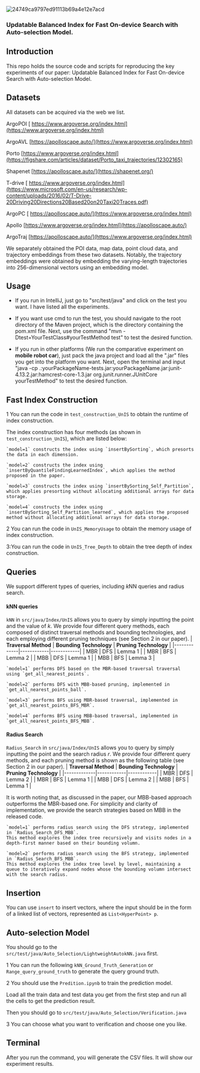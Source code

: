  ![24749ca9797ed91113b69a4e12e7acd](https://github.com/YushuaiJi/UnIS/assets/52951960/93822ffc-6f7e-4423-950c-2c8eb3853356)


### Updatable Balanced Index for Fast On-device Search with Auto-selection Model.
## Introduction

This repo holds the source code and scripts for reproducing the key experiments of our paper: Updatable Balanced Index for Fast On-device Search with Auto-selection Model.

## Datasets

All datasets can be acquired via the web we list.

ArgoPOI    [ https://www.argoverse.org/index.html](https://www.argoverse.org/index.html)

ArgoAVL   [https://apolloscape.auto/](https://www.argoverse.org/index.html)

Porto     [https://www.argoverse.org/index.html](https://figshare.com/articles/dataset/Porto_taxi_trajectories/12302165)

Shapenet   [https://apolloscape.auto/](https://shapenet.org/)

T-drive    [ https://www.argoverse.org/index.html](https://www.microsoft.com/en-us/research/wp-content/uploads/2016/02/T-Drive-20Driving20Directions20Based20on20Taxi20Traces.pdf)

ArgoPC  [ https://apolloscape.auto/](https://www.argoverse.org/index.html)

Apollo     [https://www.argoverse.org/index.html](https://apolloscape.auto/)

ArgoTraj   [https://apolloscape.auto/](https://www.argoverse.org/index.html)

We separately obtained the POI data, map data, point cloud data, and trajectory embeddings from these two datasets. Notably, the trajectory embeddings were obtained by embedding the varying-length trajectories into 256-dimensional vectors using an embedding model.
    

## Usage

- If you run in IntelliJ, just go to "src/test/java" and click on the test you want. I have listed all the experiments.

- If you want use cmd to run the test, you should navigate to the root directory of the Maven project, which is the directory containing the pom.xml file. Next, use the command "mvn -Dtest=YourTestClass#yourTestMethod test" to test the desired function.

- If you run in other platforms (We run the comparative experiment on **mobile robot car**), just pack the java project and load all the ".jar" files you get into the platform you want. Next, open the terminal and input "java -cp .:yourPackageName-tests.jar:yourPackageName.jar:junit-4.13.2.jar:hamcrest-core-1.3.jar org.junit.runner.JUnitCore yourTestMethod" to test the desired function.

## Fast Index Construction

1 You can run the code in `test_construction_UnIS` to obtain the runtime of index construction.

The index construction has four methods (as shown in `test_construction_UnIS`), which are listed below:
```
`model=1` constructs the index using `insertBySorting`, which presorts the data in each dimension.

`model=2` constructs the index using `insertByQuantileFindingLearnedIndex`, which applies the method proposed in the paper.

`model=3` constructs the index using `insertBySorting_Self_Partition`, which applies presorting without allocating additional arrays for data storage.

`model=4` constructs the index using `insertBySorting_Self_Partition_learned`, which applies the proposed method without allocating additional arrays for data storage.
```

2 You can run the code in `UnIS_MemoryUsage` to obtain the memory usage of index construction. 

3:You can run the code in `UnIS_Tree_Depth` to obtain the tree depth of index construction.

## Queries

We support different types of queries, including $k$NN queries and radius search.

#### kNN queries

`kNN` in `src/java/Index/UnIS` allows you to query by simply inputting the point and the value of $k$. We provide four different query methods, each composed of distinct traversal methods and bounding technologies, and each employing different pruning techniques (see Section 2 in our paper).
| __Traversal Method__ | __Bounding Technology__ | __Pruning Technology__ |
|-------------|------------|------------|
|        MBR       |        DFS          |       Lemma 1      | 
|        MBR       |        BFS          |       Lemma 2      | 
|        MBB       |        DFS          |       Lemma 1      | 
|        MBB       |        BFS          |       Lemma 3      | 

```
`model=1` performs DFS based on the MBR-based traversal traversal using `get_all_nearest_points`.

`model=2` performs DFS with MBB-based pruning, implemented in `get_all_nearest_points_ball`.

`model=3` performs BFS using MBR-based traversal, implemented in `get_all_nearest_points_BFS_MBR`.

`model=4` performs BFS using MBB-based traversal, implemented in `get_all_nearest_points_BFS_MBB`.
```

#### Radius Search

`Radius_Search` in `src/java/Index/UnIS` allows you to query by simply inputting the point and the search radius $r$. We provide four different query methods, and each pruning method is shown as the following table (see Section 2 in our paper).
| __Traversal Method__ | __Bounding Technology__ | __Pruning Technology__ |
|-------------|------------|------------|
|        MBR       |        DFS          |       Lemma 2      | 
|        MBR       |        BFS          |       Lemma 1      | 
|        MBB       |        DFS          |       Lemma 2      | 
|        MBB       |        BFS          |       Lemma 1      | 

It is worth noting that, as discussed in the paper, our MBB-based approach outperforms the MBR-based one. For simplicity and clarity of implementation, we provide the search strategies based on MBB in the released code.
```
`model=1` performs radius search using the DFS strategy, implemented in `Radius_Search_DFS_MBB`. 
This method explores the index tree recursively and visits nodes in a depth-first manner based on their bounding volumn.

`model=2` performs radius search using the BFS strategy, implemented in `Radius_Search_BFS_MBB`. 
This method explores the index tree level by level, maintaining a queue to iteratively expand nodes whose the bounding volumn intersect with the search radius.
```

## Insertion

You can use `insert` to insert vectors, where the input should be in the form of a linked list of vectors, represented as `List<HyperPoint> p`.

## Auto-selection Model

You should go to the `src/test/java/Auto_Selection/LightweightAutokNN.java` first.

1 You can run the following `kNN_Ground_Truth_Generation`  or `Range_query_ground_truth` to generate the query ground truth.

2 You should use the `Predition.ipynb` to train the prediction model.

Load all the train data and test data you get from the first step and run all the cells to get the prediction result.

Then you should go to `src/test/java/Auto_Selection/Verification.java`

3 You can choose what you want to verification and choose one you like.

## Terminal

After you run the command, you will generate the CSV files. It will show our experiment results.







